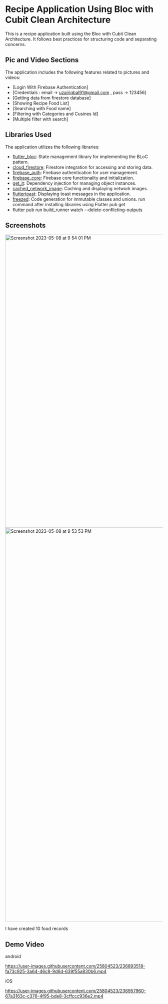 # Recipe Application Using Bloc with Cubit Clean Architecture

This is a recipe application built using the Bloc with Cubit Clean Architecture. It follows best practices for structuring code and separating concerns.

## Pic and Video Sections

The application includes the following features related to pictures and videos:

- [Login With Firebase Authentication]
- [Credentials : email -> uzairiqbal91@gmail.com , pass -> 123456]
- [Getting data from firestore database] 
- [Showing Recipe Food List]
- [Searching with Food name]
- [Filtering with Categories and Cusines Id]
- [Multiple filter with search]


## Libraries Used

The application utilizes the following libraries:

- [flutter_bloc](https://pub.dev/packages/flutter_bloc): State management library for implementing the BLoC pattern.
- [cloud_firestore](https://pub.dev/packages/cloud_firestore): Firestore integration for accessing and storing data.
- [firebase_auth](https://pub.dev/packages/firebase_auth): Firebase authentication for user management.
- [firebase_core](https://pub.dev/packages/firebase_core): Firebase core functionality and initialization.
- [get_it](https://pub.dev/packages/get_it): Dependency injection for managing object instances.
- [cached_network_image](https://pub.dev/packages/cached_network_image): Caching and displaying network images.
- [fluttertoast](https://pub.dev/packages/fluttertoast): Displaying toast messages in the application.
- [freezed](https://pub.dev/packages/freezed): Code generation for immutable classes and unions.
run command after installing libraries using Flutter pub get
- flutter pub run build_runner watch --delete-conflicting-outputs


## Screenshots

<img width="938" alt="Screenshot 2023-05-08 at 9 54 01 PM" src="https://user-images.githubusercontent.com/25804523/236893458-da4d8c8e-1806-466b-b742-c5813adb6e29.png">
<img width="1259" alt="Screenshot 2023-05-08 at 9 53 53 PM" src="https://user-images.githubusercontent.com/25804523/236893475-dc8d2b3a-a657-4400-9778-f67014a49199.png">

I have created 10 food records

## Demo Video

android

https://user-images.githubusercontent.com/25804523/236893518-fa73c925-3a64-46c8-9d6d-639f55a830b6.mp4

iOS

https://user-images.githubusercontent.com/25804523/236957960-67a3163c-c376-4f95-bde8-3cffccc936e2.mp4
